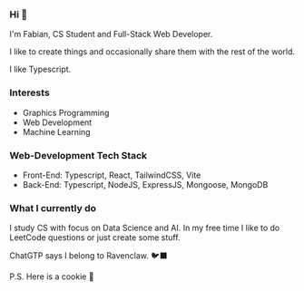 ### Hi 🌻

I'm Fabian, CS Student and Full-Stack Web Developer. 

I like to create things and occasionally share them with the rest of the world. 

I like Typescript.

### Interests
- Graphics Programming
- Web Development
- Machine Learning

### Web-Development Tech Stack
- Front-End: Typescript, React, TailwindCSS, Vite
- Back-End: Typescript, NodeJS, ExpressJS, Mongoose, MongoDB

### What I currently do
I study CS with focus on Data Science and AI. In my free time I like to do LeetCode questions or just create some stuff.

ChatGTP says I belong to Ravenclaw. 🐦‍⬛

P.S. Here is a cookie 🍪
